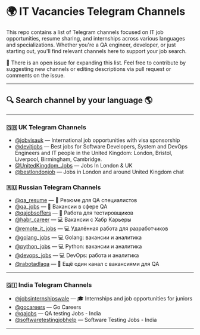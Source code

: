 # 🌍 IT Vacancies Telegram Channels

This repo contains a list of Telegram channels focused on IT job opportunities, resume sharing, and
internships across various languages and specializations. Whether you're a QA engineer, developer,
or just starting out, you'll find relevant channels here to support your job search.

📌 There is an open issue for expanding this list. Feel free to contribute by suggesting new
channels or editing descriptions via pull request or comments on the issue.

---

## 🔍 Search channel by your language 🌎

---

### 🇬🇧 UK Telegram Channels

- [@jobvisauk](https://t.me/jobvisauk) — International job opportunities with visa sponsorship
- [@devitjobs](https://t.me/devitjobs) — Best jobs for Software Developers, System and DevOps
  Engineers and IT people in the United Kingdom: London, Bristol, Liverpool, Birmingham, Cambridge.
- [@UnitedKingdom_Jobs](https://t.me/UnitedKingdom_Jobs) — Jobs In London & UK
- [@bestlondonjob](https://t.me/bestlondonjob) — Jobs in London and around United Kingdom chat


### 🇷🇺 Russian Telegram Channels

- [@qa_resume](https://t.me/qa_resumes) — 📄 Резюме для QA специалистов
- [@qa_jobs](https://t.me/qa_jobs) — 🧪 Вакансии в сфере QA
- [@qajobsoffers](https://t.me/qajobsoffers) — 🧪 Работа для тестировщиков
- [@habr_career](https://t.me/habr_career) — 💻 Вакансии с Хабр Карьеры
- [@remote_it_jobs](https://t.me/remote_it_jobs) — 💻 Удалённая работа для разработчиков
- [@golang_jobs](https://t.me/golang_jobs) — 💻 Golang: вакансии и аналитика
- [@python_jobs](https://t.me/python_jobs) — 💻 Python: вакансии и аналитика
- [@devops_jobs](https://t.me/devops_jobs) — 💻 DevOps: работа и аналитика
- [@rabotadlaqa](https://t.me/rabotadlaqa) — 🧪 Ещё один канал с вакансиями для QA

---

### 🇬🇮 India Telegram Channels

- [@jobsinternshipswale](https://t.me/jobsinternshipswale) — 🎓 Internships and job opportunities
  for juniors
- [@gocareers](https://t.me/s/gocareers) — Go Careers
- [@qajobs](https://telegram.me/qajobs) — QA testing Jobs - India
- [@softwaretestingjobhelp](https://t.me/softwaretestingjobhelp) — Software Testing Jobs - India

---
